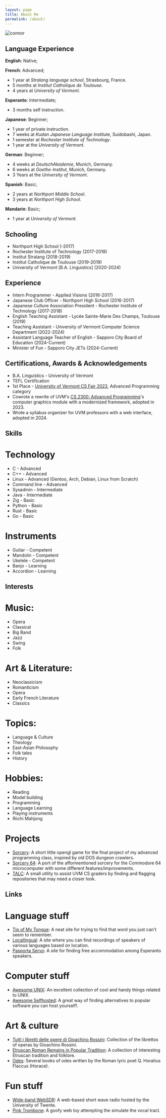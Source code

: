 ```yaml
---
layout: page
title: About Me
permalink: /about/
---
```


![connor](/images/about/me.jpg "connor")

## Language Experience
**English**: Native; 

**French**: Advanced;
- 1 year at *Stralang language school*, Strasbourg, France.
- 5 months at *Institut Catholique de Toulouse*.
- 4 years at *University of Vermont*.

**Esperanto**: Intermediate;
- 3 months self instruction.

**Japanese**: Beginner;
- 1 year of private instruction.
- 7 weeks at *Kudan Japanese Language Institute*, Suidobashi, Japan.
- 1 semester at *Rochester Institute of Technology*.
- 1 year at the *University of Vermont*.

**German**: Beginner;
- 4 weeks at *DeutschAkademie*, Munich, Germany.
- 6 weeks at *Goethe-Institut*, Munich, Germany.
- 3 Years at the *University of Vermont*.

**Spanish**: Basic;
- 2 years at *Northport Middle School*.
- 3 years at *Northport High School*.

**Mandarin**: Basic;
- 1 year at *University of Vermont*.

## Schooling
- Northport High School (-2017)
- Rochester Institute of Technology (2017-2018)
- Institut Stralang (2018-2019)
- Institut Catholique de Toulouse (2019-2019)
- University of Vermont [B.A. Linguistics] (2020-2024)

## Experience
- Intern Programmer - Applied Visions (2016-2017)
- Japanese Club Officer - Northport High School (2016-2017)
- Japanese Culture Association President - Rochester Institute of Technology (2017-2018)
- English Teaching Assistant - Lycée Sainte-Marie Des Champs, Toulouse (2019)
- Teaching Assistant - University of Vermont Computer Science Department (2022-2024)
- Assistant Language Teacher of English - Sapporo City Board of Education (2024-Current)
- Minister of Fun - Sapporo City JETs (2024-Current)

## Certifications, Awards & Acknowledgements
- B.A. Linguistics - University of Vermont
- TEFL Certification
- 1st Place - [University of Vermont CS Fair 2023](https://www.uvm.edu/news/cems/2023-computer-science-fair), Advanced Programming category
- Cowrote a rewrite of UVM's [CS 2300: Advanced Programming](https://catalogue.uvm.edu/undergraduate/courses/courselist/cs/)'s computer graphics module with a modernized framework, adopted in 2023.
- Wrote a syllabus organizer for UVM professors with a web interface, adopted in 2024.

## Skills 
# Technology
- C - Advanced
- C++ - Advanced
- Linux - Advanced (Gentoo, Arch, Debian, Linux from Scratch)
- Command line - Advanced
- Sysadmin - Intermediate
- Java - Intermediate
- Zig - Basic
- Python - Basic
- Rust - Basic
- Go - Basic

# Instruments
- Guitar - Competent
- Mandolin - Competent
- Ukelele - Competent
- Banjo - Learning
- Accordion - Learning

## Interests

# Music:
- Opera
- Classical
- Big Band
- Jazz
- Swing
- Folk

# Art & Literature:
- Neoclassicism
- Romanticism
- Opera
- Early French Literature
- Classics

# Topics:
- Language & Culture
- Theology
- East-Asian Philosophy
- Folk tales
- History

# Hobbies:
- Reading
- Model building
- Programming
- Language Learning
- Playing instruments
- Riichi Mahjong

# Projects
- [Sorcery](https://github.com/ConnorMilligan/sorcery): A short little opengl game for the final project of my advanced programming class, inspired by old DOS dungeon crawlers.
- [Sorcery 64](https://github.com/ConnorMilligan/sorcery64): A port of the afformentioned sorcery for the Commodore 64 microcomputer with some different features/improvements.
- [TALC](https://github.com/ConnorMilligan/talc): A small utility to assist UVM CS graders by finding and flagging repositories that may need a closer look.

## Links
# Language stuff

- [Tip of My Tongue](https://chir.ag/projects/tip-of-my-tongue/): A neat site for trying to find that word you just can't seem to remember.
- [Locallingual](https://localingual.com/): A site where you can find recordings of speakers of various languages based on location.
- [Pasporta Servo](https://www.pasportaservo.org/): A site for finding free accommodation among Esperanto speakers.

# Computer stuff

- [Awesome UNIX](https://github.com/sirredbeard/Awesome-UNIX): An excellent collection of cool and handy things related to UNIX.
- [Awesome Selfhosted](https://github.com/awesome-selfhosted/awesome-selfhosted): A great way of finding alternatives to popular software you can host yourself!.

# Art & culture

- [Tutti i libretti delle opere di Gioachino Rossini](https://archive.org/details/TuttiILibrettiDelleOpereDiGioachinoRossini/page/n121/mode/2up): Collection of the librettos of operas by Gioachino Rossini.
- [Etruscan Roman Remains in Popular Tradition](https://sacred-texts.com/pag/err/): A collection of interesting Etruscan tradition and folklore.
- [Odes](https://sacred-texts.com/pag/err/): Several books of odes written by the Roman lyric poet Q. Horatius Flaccus (Horace).

# Fun stuff

- [Wide-band WebSDR](http://websdr.ewi.utwente.nl:8901/): A web-based short wave radio hosted by the University of Twente.
- [Pink Trombone](https://dood.al/pinktrombone/): A goofy web toy attempting the simulate the vocal tract.
